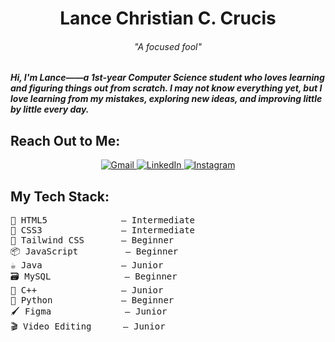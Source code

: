 <h1 align="center">Lance Christian C. Crucis</h1>

<h6 align="center">"A focused fool"</h6>
<h5> Hi, I'm Lance——a 1st-year Computer Science student who loves learning and figuring things out from scratch. I may not know everything yet, but I love learning from my mistakes, exploring new ideas, and improving little by little every day.</h5>
<h2>Reach Out to Me:</h2>
<p align="center">
  <a href="mailto:your-lancecrucis123@gmail.com">
    <img src="https://img.shields.io/badge/Gmail-EA4335?style=for-the-badge&logo=linkedin&logoColor=white" alt="Gmail">
  </a>
   <a href="www.linkedin.com/in/lance-christian-crucis-317144351">
    <img src="https://img.shields.io/badge/LinkedIn-0077B5?style=for-the-badge&logo=linkedin&logoColor=white" alt="LinkedIn">
  </a>
  <a href="https://www.instagram.com/laanncceeeeee">
    <img src="https://img.shields.io/badge/Instagram-E4405F?style=for-the-badge&logo=instagram&logoColor=white" alt="Instagram">
  </a>
</p>
<h2>My Tech Stack:</h2>
<pre>
🧱 HTML5              — Intermediate
🎨 CSS3               — Intermediate
🌊 Tailwind CSS       — Beginner
📦 JavaScript         — Beginner
☕ Java               — Junior
🗃️ MySQL              — Beginner
👀 C++                — Junior
🐍 Python             — Beginner
🖌️ Figma              — Junior
🎬 Video Editing      — Junior
</pre>

